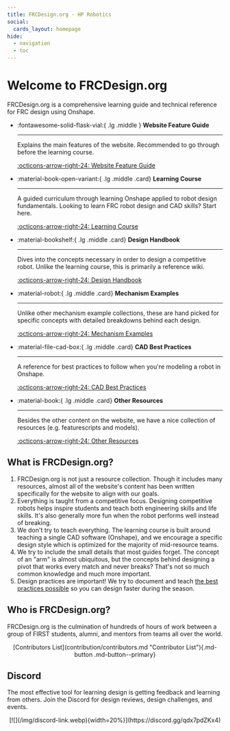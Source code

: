 ```yaml
---
title: FRCDesign.org - HP Robotics
social:
  cards_layout: homepage
hide:
  - navigation
  - toc
---
```


# Welcome to FRCDesign.org

FRCDesign.org is a comprehensive learning guide and technical reference for FRC design using Onshape.

<div class="grid cards" markdown>

-   :fontawesome-solid-flask-vial:{ .lg .middle } **Website Feature Guide**
  
    ---
    
    Explains the main features of the website. Recommended to go through before the learning course.
    
    [:octicons-arrow-right-24: Website Feature Guide](website-feature-guide.md)

- :material-book-open-variant:{ .lg .middle .card} **Learning Course**

    ---

    A guided curriculum through learning Onshape applied to robot design fundamentals. Looking to learn FRC robot design and CAD skills? Start here.

    [:octicons-arrow-right-24: Learning Course](learning-course/index.md)

- :material-bookshelf:{ .lg .middle .card} **Design Handbook**

    ---

    Dives into the concepts necessary in order to design a competitive robot. Unlike the learning course, this is primarily a reference wiki.

    [:octicons-arrow-right-24: Design Handbook](design-handbook/index.md)

- :material-robot:{ .lg .middle .card} **Mechanism Examples**

    ---

    Unlike other mechanism example collections, these are hand picked for specific concepts with detailed breakdowns behind each design.

    [:octicons-arrow-right-24: Mechanism Examples](mechanism-examples/index.md)

- :material-file-cad-box:{ .lg .middle .card} **CAD Best Practices**

    ---

    A reference for best practices to follow when you're modeling a robot in Onshape.

    [:octicons-arrow-right-24: CAD Best Practices](best-practices/index.md)

- :material-book:{ .lg .middle .card} **Other Resources**

    ---

    Besides the other content on the website, we have a nice collection of resources (e.g. featurescripts and models).

    [:octicons-arrow-right-24: Other Resources](resources/index.md)

</div>

## What is FRCDesign.org?

1. FRCDesign.org is not just a resource collection. Though it includes many resources, almost all of the website's content has been written specifically for the website to align with our goals.
2. Everything is taught from a competitive focus. Designing competitive robots helps inspire students and teach both engineering skills and life skills. It's also generally more fun when the robot performs well instead of breaking.
3. We don't try to teach everything. The learning course is built around teaching a single CAD software (Onshape), and we encourage a specific design style which is optimized for the majority of mid-resource teams.
4. We try to include the small details that most guides forget. The concept of an "arm" is almost ubiquitous, but the concepts behind designing a pivot that works every match and never breaks? That's not so much common knowledge and much more important.
5. Design practices are important! We try to document and teach [the best practices possible](best-practices/index.md "Best Practices Page") so you can design faster during the season.

## Who is FRCDesign.org?

FRCDesign.org is the culmination of hundreds of hours of work between a group of FIRST students, alumni, and mentors from teams all over the world.

<center markdown>
[Contributors List](contribution/contributors.md "Contributor List"){.md-button .md-button--primary}
</center>

## Discord

The most effective tool for learning design is getting feedback and learning from others. Join the Discord for design reviews, design challenges, and events.

<center markdown>
[![](/img/discord-link.webp){width=20%}](https://discord.gg/qdx7pdZKx4)
</center>

<br>
